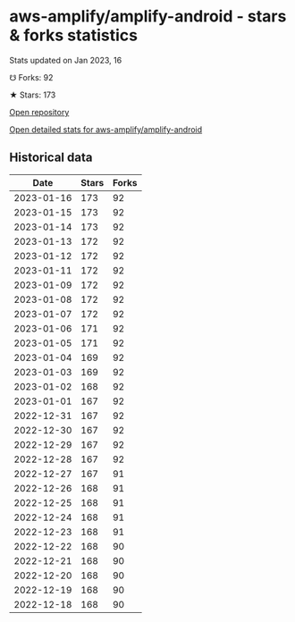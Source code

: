 # aws-amplify/amplify-android - stars & forks statistics

Stats updated on Jan 2023, 16

☋ Forks: 92

★ Stars: 173

[Open repository](https://github.com/aws-amplify/amplify-android)

[Open detailed stats for aws-amplify/amplify-android](https://reviewgithub.com/rep/aws-amplify/amplify-android)

## Historical data
| Date | Stars | Forks |
|------|-------|-------|
| 2023-01-16 | 173 | 92 | 
| 2023-01-15 | 173 | 92 | 
| 2023-01-14 | 173 | 92 | 
| 2023-01-13 | 172 | 92 | 
| 2023-01-12 | 172 | 92 | 
| 2023-01-11 | 172 | 92 | 
| 2023-01-09 | 172 | 92 | 
| 2023-01-08 | 172 | 92 | 
| 2023-01-07 | 172 | 92 | 
| 2023-01-06 | 171 | 92 | 
| 2023-01-05 | 171 | 92 | 
| 2023-01-04 | 169 | 92 | 
| 2023-01-03 | 169 | 92 | 
| 2023-01-02 | 168 | 92 | 
| 2023-01-01 | 167 | 92 | 
| 2022-12-31 | 167 | 92 | 
| 2022-12-30 | 167 | 92 | 
| 2022-12-29 | 167 | 92 | 
| 2022-12-28 | 167 | 92 | 
| 2022-12-27 | 167 | 91 | 
| 2022-12-26 | 168 | 91 | 
| 2022-12-25 | 168 | 91 | 
| 2022-12-24 | 168 | 91 | 
| 2022-12-23 | 168 | 91 | 
| 2022-12-22 | 168 | 90 | 
| 2022-12-21 | 168 | 90 | 
| 2022-12-20 | 168 | 90 | 
| 2022-12-19 | 168 | 90 | 
| 2022-12-18 | 168 | 90 | 


